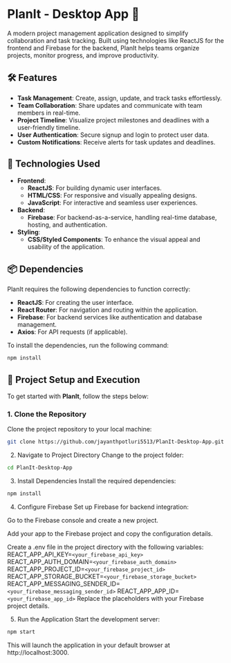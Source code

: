 # PlanIt - Desktop App 💼

A modern project management application designed to simplify collaboration and task tracking. Built using technologies like ReactJS for the frontend and Firebase for the backend, PlanIt helps teams organize projects, monitor progress, and improve productivity.

## 🛠 Features
- **Task Management**: Create, assign, update, and track tasks effortlessly.
- **Team Collaboration**: Share updates and communicate with team members in real-time.
- **Project Timeline**: Visualize project milestones and deadlines with a user-friendly timeline.
- **User Authentication**: Secure signup and login to protect user data.
- **Custom Notifications**: Receive alerts for task updates and deadlines.

## 📁 Technologies Used
- **Frontend**:  
  - **ReactJS**: For building dynamic user interfaces.  
  - **HTML/CSS**: For responsive and visually appealing designs.  
  - **JavaScript**: For interactive and seamless user experiences.  
- **Backend**:  
  - **Firebase**: For backend-as-a-service, handling real-time database, hosting, and authentication.  
- **Styling**:  
  - **CSS/Styled Components**: To enhance the visual appeal and usability of the application.
 
## 📦 Dependencies

PlanIt requires the following dependencies to function correctly:

- **ReactJS**: For creating the user interface.  
- **React Router**: For navigation and routing within the application.  
- **Firebase**: For backend services like authentication and database management.  
- **Axios**: For API requests (if applicable).

To install the dependencies, run the following command:

```bash
npm install
```

## 🚀 Project Setup and Execution

To get started with **PlanIt**, follow the steps below:

### 1. Clone the Repository  
Clone the project repository to your local machine:

```bash
git clone https://github.com/jayanthpotluri5513/PlanIt-Desktop-App.git
```
2. Navigate to Project Directory
Change to the project folder:

```bash
cd PlanIt-Desktop-App
```
3. Install Dependencies
Install the required dependencies:

```bash
npm install
```

4. Configure Firebase
Set up Firebase for backend integration:

Go to the Firebase console and create a new project.

Add your app to the Firebase project and copy the configuration details.

Create a .env file in the project directory with the following variables:
REACT_APP_API_KEY=`<your_firebase_api_key>`
REACT_APP_AUTH_DOMAIN=`<your_firebase_auth_domain>`
REACT_APP_PROJECT_ID=`<your_firebase_project_id>`
REACT_APP_STORAGE_BUCKET=`<your_firebase_storage_bucket>`
REACT_APP_MESSAGING_SENDER_ID=`<your_firebase_messaging_sender_id>`
REACT_APP_APP_ID=`<your_firebase_app_id>`
Replace the placeholders with your Firebase project details.


5. Run the Application
Start the development server:

```bash
npm start
```
This will launch the application in your default browser at http://localhost:3000.
